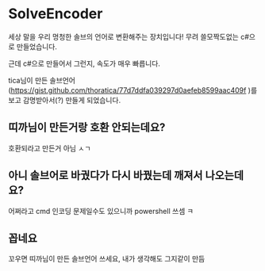 # SolveEncoder

세상 말을 우리 멍청한 솔브의 언어로 변환해주는 장치입니다!
무려 쓸모짝도없는 c#으로 만들었습니다.

근데 c#으로 만들어서 그런지, 속도가 매우 빠릅니다.

tica님이 만든 솔브언어 (https://gist.github.com/thoratica/77d7ddfa039297d0aefeb8599aac409f )를
보고 감명받아서(?) 만들게 되었습니다.

## 띠까님이 만든거랑 호환 안되는데요?

호환되라고 만든거 아님 ㅅㄱ

## 아니 솔브어로 바궜다가 다시 바꿨는데 깨져서 나오는데요?

어쩌라고
cmd 인코딩 문제일수도 있으니까 powershell 쓰셈 ㅋ

## 꼽네요

꼬우면 띠까님이 만든 솔브언어 쓰세요, 내가 생각해도 그지같이 만듬

